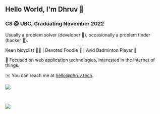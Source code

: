 ## Hello World, I'm Dhruv 👋

### CS @ UBC, Graduating November 2022

Usually a problem solver (developer 🧠), occasionally a problem finder (hacker 🔎).

Keen bicyclist 🚴🏽 | Devoted Foodie 🍕 | Avid Badminton Player 🏸

🎯 Focused on web application technologies, interested in the internet of things.

✉️ You can reach me at hello@dhruv.tech.


<section id="dhruv-tech-stats-card">
    <a href="https://github.com/anuraghazra/github-readme-stats" align="center">
        <img align="center" src="https://github-readme-stats-dhruv-tech.vercel.app/api?username=dhruv-tech&show_icons=true&theme=dark&include_all_commits=true&disable_animations=false&count_private=true&border_radius=15&hide_border=true&bg_color=0d1117" />
    </a>
</section>

&nbsp;

<section id="dhruv-tech-lang-card">
    <a href="https://github.com/anuraghazra/github-readme-stats" align="center">
        <img align="center" src="https://github-readme-stats-dhruv-tech.vercel.app/api/top-langs/?username=dhruv-tech&layout=compact&hide=HTML%2CCSS%2CJupyter%20Notebook&langs_count=10&theme=dark&border_radius=15&card_width=445&hide_border=true&bg_color=0d1117" />
    </a>
</section>

